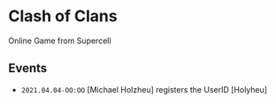# Clash of Clans

Online Game from Supercell

## Events

- ```2021.04.04-OO:OO``` [Michael Holzheu] registers the UserID [Holyheu]
